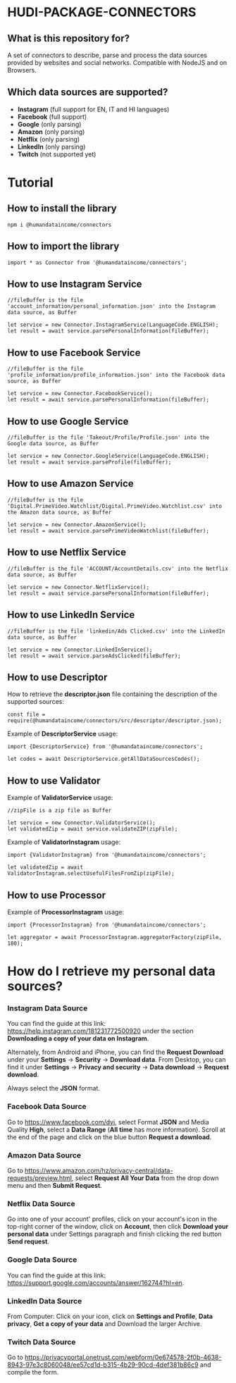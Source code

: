 # HUDI-PACKAGE-CONNECTORS #

## What is this repository for? ##
A set of connectors to describe, parse and process the data sources provided by websites and social networks. Compatible with NodeJS and on Browsers.

## Which data sources are supported? ##
- **Instagram** (full support for EN, IT and HI languages)
- **Facebook** (full support)
- **Google** (only parsing)
- **Amazon** (only parsing)
- **Netflix** (only parsing)
- **LinkedIn** (only parsing)
- **Twitch** (not supported yet)



# Tutorial #
## How to install the library ##
```
npm i @humandataincome/connectors
```
## How to import the library ##
```
import * as Connector from '@humandataincome/connectors';
```

## How to use Instagram Service ##
```
//fileBuffer is the file 'account_information/personal_information.json' into the Instagram data source, as Buffer

let service = new Connector.InstagramService(LanguageCode.ENGLISH);
let result = await service.parsePersonalInformation(fileBuffer);
```

## How to use Facebook Service ##
```
//fileBuffer is the file 'profile_information/profile_information.json' into the Facebook data source, as Buffer

let service = new Connector.FacebookService();
let result = await service.parsePersonalInformation(fileBuffer);
```

## How to use Google Service ##
```
//fileBuffer is the file 'Takeout/Profile/Profile.json' into the Google data source, as Buffer

let service = new Connector.GoogleService(LanguageCode.ENGLISH);
let result = await service.parseProfile(fileBuffer);
```

## How to use Amazon Service ##
```
//fileBuffer is the file 'Digital.PrimeVideo.Watchlist/Digital.PrimeVideo.Watchlist.csv' into the Amazon data source, as Buffer

let service = new Connector.AmazonService();
let result = await service.parsePrimeVideoWatchlist(fileBuffer);
```

## How to use Netflix Service ##
```
//fileBuffer is the file 'ACCOUNT/AccountDetails.csv' into the Netflix data source, as Buffer

let service = new Connector.NetflixService();
let result = await service.parsePersonalInformation(fileBuffer);
```

## How to use LinkedIn Service ##
```
//fileBuffer is the file 'linkedin/Ads Clicked.csv' into the LinkedIn data source, as Buffer

let service = new Connector.LinkedInService();
let result = await service.parseAdsClicked(fileBuffer);
```

## How to use Descriptor ##
How to retrieve the **descriptor.json** file containing the description of the supported sources:
```
const file = require(@humandataincome/connectors/src/descriptor/descriptor.json);
```

Example of **DescriptorService** usage:
```
import {DescriptorService} from '@humandataincome/connectors';
```
```
let codes = await DescriptorService.getAllDataSourcesCodes();
```

## How to use Validator ##
Example of **ValidatorService** usage:
```
//zipFile is a zip file as Buffer

let service = new Connector.ValidatorService();
let validatedZip = await service.validateZIP(zipFile);
```
Example of **ValidatorInstagram** usage:
```
import {ValidatorInstagram} from '@humandataincome/connectors';
```
```
let validatedZip = await ValidatorInstagram.selectUsefulFilesFromZip(zipFile);
```

## How to use Processor ##
Example of **ProcessorInstagram** usage:
```
import {ProcessorInstagram} from '@humandataincome/connectors';
```
```
let aggregator = await ProcessorInstagram.aggregatorFactory(zipFile, 180);
```

# How do I retrieve my personal data sources? #

### Instagram Data Source ###
You can find the guide at this link: https://help.instagram.com/181231772500920 under the section **Downloading a copy of your data on Instagram**.

Alternately, from Android and iPhone, you can find the **Request Download** under your **Settings** -> **Security** -> **Download data**. From Desktop, you can find it under **Settings** -> **Privacy and security**
-> **Data download** -> **Request download**.

Always select the **JSON** format.


### Facebook Data Source ###
Go to https://www.facebook.com/dyi, select Format **JSON** and Media Quality **High**, select a **Data Range** (**All time** has more information). Scroll at the end of the page and click on the blue button **Request a download**.

### Amazon Data Source ###
Go to https://www.amazon.com/hz/privacy-central/data-requests/preview.html, select **Request All Your Data** from the drop down menu and then **Submit Request**.

### Netflix Data Source ###
Go into one of your account' profiles, click on your account's icon in the top-right corner of the window, click on **Account**, then click **Download your personal data** under Settings paragraph and finish clicking the red button **Send request**.

### Google Data Source ###
You can find the guide at this link: https://support.google.com/accounts/answer/162744?hl=en.

### LinkedIn Data Source ###
From Computer: Click on your icon, click on **Settings and Profile**, **Data privacy**, **Get a copy of your data** and Download the larger Archive.

### Twitch Data Source ###
Go to https://privacyportal.onetrust.com/webform/0e674578-2f0b-4638-8943-97e3c8060048/ee57cd1d-b315-4b29-90cd-4def381b86c9 and compile the form.

